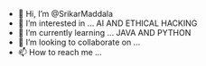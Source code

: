 - 👋 Hi, I’m @SrikarMaddala
- 👀 I’m interested in ... AI AND ETHICAL HACKING
- 🌱 I’m currently learning ... JAVA AND PYTHON
- 💞️ I’m looking to collaborate on ... 
- 📫 How to reach me ... 

<!---
SrikarMaddala/SrikarMaddala is a ✨ special ✨ repository because its `README.md` (this file) appears on your GitHub profile.
You can click the Preview link to take a look at your changes.
--->
